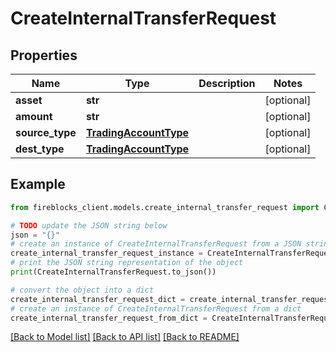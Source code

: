 # CreateInternalTransferRequest


## Properties

Name | Type | Description | Notes
------------ | ------------- | ------------- | -------------
**asset** | **str** |  | [optional] 
**amount** | **str** |  | [optional] 
**source_type** | [**TradingAccountType**](TradingAccountType.md) |  | [optional] 
**dest_type** | [**TradingAccountType**](TradingAccountType.md) |  | [optional] 

## Example

```python
from fireblocks_client.models.create_internal_transfer_request import CreateInternalTransferRequest

# TODO update the JSON string below
json = "{}"
# create an instance of CreateInternalTransferRequest from a JSON string
create_internal_transfer_request_instance = CreateInternalTransferRequest.from_json(json)
# print the JSON string representation of the object
print(CreateInternalTransferRequest.to_json())

# convert the object into a dict
create_internal_transfer_request_dict = create_internal_transfer_request_instance.to_dict()
# create an instance of CreateInternalTransferRequest from a dict
create_internal_transfer_request_from_dict = CreateInternalTransferRequest.from_dict(create_internal_transfer_request_dict)
```
[[Back to Model list]](../README.md#documentation-for-models) [[Back to API list]](../README.md#documentation-for-api-endpoints) [[Back to README]](../README.md)


